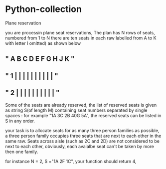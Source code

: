 # Python-collection

Plane reservation

you are processin plane seat reservations, The plan has N rows of seats, numbered from 1 to N
there are ten seats in each raw labelled from A to K with letter I omitted) as shown below


##  "    A B C    D E F G    H J K  "
##  " 1  | | |    | | | |    | | |  "
##  " 2  | | |    | | | |    | | |  "
   
Some of the seats are already reserved, the list of reserved seats is given as string S(of length M) containing seat numbers 
separated by single spaces : for example "1A 3C 2B 40G 5A", the reserved seats can be listed in S in any order.

your task is to allocate seats for as many three person families as possible, a three person family occupies three seats that are next to each other in the same raw.
Seats across aisle (such as 2C and 2D) are not considered to be next to each other, obviously, each avaialbe seat can't be taken by more then one family.

for instance N = 2, S ="1A 2F 1C", your function should return 4, 

